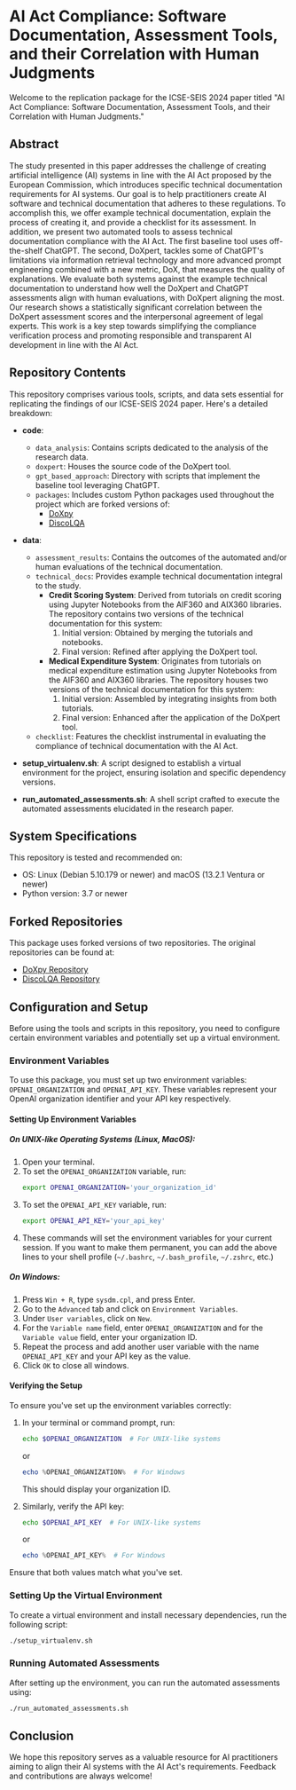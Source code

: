 # AI Act Compliance: Software Documentation, Assessment Tools, and their Correlation with Human Judgments

Welcome to the replication package for the ICSE-SEIS 2024 paper titled "AI Act Compliance: Software Documentation, Assessment Tools, and their Correlation with Human Judgments."

## Abstract

The study presented in this paper addresses the challenge of creating artificial intelligence (AI) systems in line with the AI Act proposed by the European Commission, which introduces specific technical documentation requirements for AI systems. Our goal is to help practitioners create AI software and technical documentation that adheres to these regulations. To accomplish this, we offer example technical documentation, explain the process of creating it, and provide a checklist for its assessment. In addition, we present two automated tools to assess technical documentation compliance with the AI Act. The first baseline tool uses off-the-shelf ChatGPT. The second, DoXpert, tackles some of ChatGPT's limitations via information retrieval technology and more advanced prompt engineering combined with a new metric, DoX, that measures the quality of explanations. We evaluate both systems against the example technical documentation to understand how well the DoXpert and ChatGPT assessments align with human evaluations, with DoXpert aligning the most. Our research shows a statistically significant correlation between the DoXpert assessment scores and the interpersonal agreement of legal experts. This work is a key step towards simplifying the compliance verification process and promoting responsible and transparent AI development in line with the AI Act.

## Repository Contents

This repository comprises various tools, scripts, and data sets essential for replicating the findings of our ICSE-SEIS 2024 paper. Here's a detailed breakdown:

- **code**:
  - `data_analysis`: Contains scripts dedicated to the analysis of the research data.
  - `doxpert`: Houses the source code of the DoXpert tool.
  - `gpt_based_approach`: Directory with scripts that implement the baseline tool leveraging ChatGPT.
  - `packages`: Includes custom Python packages used throughout the project which are forked versions of:
    - [DoXpy](https://github.com/Francesco-Sovrano/DoXpy)
    - [DiscoLQA](https://github.com/Francesco-Sovrano/DiscoLQA)
  
- **data**:
  - `assessment_results`: Contains the outcomes of the automated and/or human evaluations of the technical documentation.
  - `technical_docs`: Provides example technical documentation integral to the study.
    - **Credit Scoring System**: Derived from tutorials on credit scoring using Jupyter Notebooks from the AIF360 and AIX360 libraries. The repository contains two versions of the technical documentation for this system:
      1. Initial version: Obtained by merging the tutorials and notebooks.
      2. Final version: Refined after applying the DoXpert tool.
    - **Medical Expenditure System**: Originates from tutorials on medical expenditure estimation using Jupyter Notebooks from the AIF360 and AIX360 libraries. The repository houses two versions of the technical documentation for this system:
      1. Initial version: Assembled by integrating insights from both tutorials.
      2. Final version: Enhanced after the application of the DoXpert tool.
  - `checklist`: Features the checklist instrumental in evaluating the compliance of technical documentation with the AI Act.

- **setup_virtualenv.sh**: A script designed to establish a virtual environment for the project, ensuring isolation and specific dependency versions.
  
- **run_automated_assessments.sh**: A shell script crafted to execute the automated assessments elucidated in the research paper.

## System Specifications

This repository is tested and recommended on:

- OS: Linux (Debian 5.10.179 or newer) and macOS (13.2.1 Ventura or newer)
- Python version: 3.7 or newer

## Forked Repositories

This package uses forked versions of two repositories. The original repositories can be found at:
- [DoXpy Repository](https://github.com/Francesco-Sovrano/DoXpy)
- [DiscoLQA Repository](https://github.com/Francesco-Sovrano/DiscoLQA)

## Configuration and Setup

Before using the tools and scripts in this repository, you need to configure certain environment variables and potentially set up a virtual environment.

### Environment Variables

To use this package, you must set up two environment variables: `OPENAI_ORGANIZATION` and `OPENAI_API_KEY`. These variables represent your OpenAI organization identifier and your API key respectively.



#### Setting Up Environment Variables

##### On UNIX-like Operating Systems (Linux, MacOS):

1. Open your terminal.
2. To set the `OPENAI_ORGANIZATION` variable, run:
   ```bash
   export OPENAI_ORGANIZATION='your_organization_id'
   ```
3. To set the `OPENAI_API_KEY` variable, run:
   ```bash
   export OPENAI_API_KEY='your_api_key'
   ```
4. These commands will set the environment variables for your current session. If you want to make them permanent, you can add the above lines to your shell profile (`~/.bashrc`, `~/.bash_profile`, `~/.zshrc`, etc.)

##### On Windows:

1. Press `Win + R`, type `sysdm.cpl`, and press Enter.
2. Go to the `Advanced` tab and click on `Environment Variables`.
3. Under `User variables`, click on `New`.
4. For the `Variable name` field, enter `OPENAI_ORGANIZATION` and for the `Variable value` field, enter your organization ID.
5. Repeat the process and add another user variable with the name `OPENAI_API_KEY` and your API key as the value.
6. Click `OK` to close all windows.

#### Verifying the Setup

To ensure you've set up the environment variables correctly:

1. In your terminal or command prompt, run:
   ```bash
   echo $OPENAI_ORGANIZATION  # For UNIX-like systems
   ```
   or
   ```powershell
   echo %OPENAI_ORGANIZATION%  # For Windows
   ```
   This should display your organization ID.
   
2. Similarly, verify the API key:
   ```bash
   echo $OPENAI_API_KEY  # For UNIX-like systems
   ```
   or
   ```powershell
   echo %OPENAI_API_KEY%  # For Windows
   ```

Ensure that both values match what you've set.

### Setting Up the Virtual Environment

To create a virtual environment and install necessary dependencies, run the following script:

```bash
./setup_virtualenv.sh
```

### Running Automated Assessments

After setting up the environment, you can run the automated assessments using:

```bash
./run_automated_assessments.sh
```

## Conclusion

We hope this repository serves as a valuable resource for AI practitioners aiming to align their AI systems with the AI Act's requirements. Feedback and contributions are always welcome!
